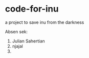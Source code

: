 code-for-inu
============

a project to save inu from the darkness

Absen sek:
1. Julian Sahertian
2. njajal
3. 
